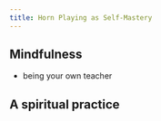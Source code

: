 ```yaml
---
title: Horn Playing as Self-Mastery
---
```



## Mindfulness


- being your own teacher

## A spiritual practice
